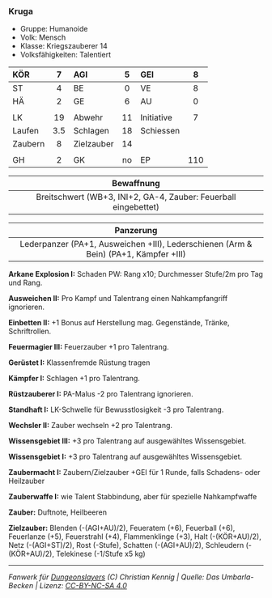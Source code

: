 ### Kruga

- Gruppe: Humanoide
- Volk: Mensch
- Klasse: Kriegszauberer 14
- Volksfähigkeiten: Talentiert

| KÖR     |  7  | AGI        |  5  | GEI        |  8  |
| :------ | :-: | :--------- | :-: | :--------- | :-: |
| ST      |  4  | BE         |  0  | VE         |  8  |
| HÄ      |  2  | GE         |  6  | AU         |  0  |
|         |     |            |     |            |     |
| LK      | 19  | Abwehr     | 11  | Initiative |  7  |
| Laufen  | 3.5 | Schlagen   | 18  | Schiessen  |     |
| Zaubern |  8  | Zielzauber | 14  |            |     |
|         |     |            |     |            |     |
| GH      |  2  | GK         | no  | EP         | 110 |

|                           Bewaffnung                            |
| :-------------------------------------------------------------: |
| Breitschwert (WB+3, INI+2, GA-4, Zauber: Feuerball eingebettet) |

|                                      Panzerung                                       |
| :----------------------------------------------------------------------------------: |
| Lederpanzer (PA+1, Ausweichen +III), Lederschienen (Arm & Bein) (PA+1, Kämpfer +III) |

**Arkane Explosion I:** Schaden PW: Rang x10; Durchmesser Stufe/2m pro Tag und Rang.

**Ausweichen II:** Pro Kampf und Talentrang einen Nahkampfangriff ignorieren.

**Einbetten II:** +1 Bonus auf Herstellung mag. Gegenstände, Tränke, Schriftrollen.

**Feuermagier III:** Feuerzauber +1 pro Talentrang.

**Gerüstet I:** Klassenfremde Rüstung tragen

**Kämpfer I:** Schlagen +1 pro Talentrang.

**Rüstzauberer I:** PA-Malus -2 pro Talentrang ignorieren.

**Standhaft I:** LK-Schwelle für Bewusstlosigkeit -3 pro Talentrang.

**Wechsler II:** Zauber wechseln +2 pro Talentrang.

**Wissensgebiet III:** +3 pro Talentrang auf ausgewähltes Wissensgebiet.

**Wissensgebiet I:** +3 pro Talentrang auf ausgewähltes Wissensgebiet.

**Zaubermacht I:** Zaubern/Zielzauber +GEI für 1 Runde, falls Schadens- oder Heilzauber

**Zauberwaffe I:** wie Talent Stabbindung, aber für spezielle Nahkampfwaffe

**Zauber:** Duftnote, Heilbeeren

**Zielzauber:** Blenden (-(AGI+AU)/2), Feueratem (+6), Feuerball (+6), Feuerlanze (+5), Feuerstrahl (+4), Flammenklinge (+3), Halt (-(KÖR+AU)/2), Netz (-(AGI+ST)/2), Rost (-Stufe), Schatten (-(AGI+AU)/2), Schleudern (-(KÖR+AU)/2), Telekinese (-1/Stufe x5 kg)

---

_Fanwerk für [Dungeonslayers](https://www.dungeonslayers.net/) (C) Christian Kennig | Quelle: Das Umbarla-Becken | Lizenz: [CC-BY-NC-SA 4.0](https://creativecommons.org/licenses/by-nc-sa/4.0/deed.de)_
